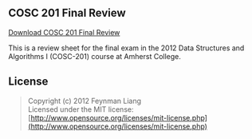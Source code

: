 ## COSC 201 Final Review

[Download COSC 201 Final Review](https://github.com/feynmanliang/COSC201-Final-Review/blob/master/COSC201_Final_Review.pdf?raw=true)    

This is a review sheet for the final exam in the 2012 Data Structures and
Algorithms I (COSC-201) course at Amherst College. 

## License

>    Copyright (c) 2012 Feynman Liang    
>    Licensed under the MIT license:    
>    [http://www.opensource.org/licenses/mit-license.php](http://www.opensource.org/licenses/mit-license.php)
